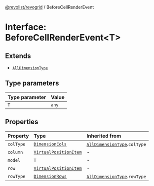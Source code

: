 [@revolist/revogrid](README.md) / BeforeCellRenderEvent

# Interface: BeforeCellRenderEvent\<T\>

## Extends

- [`AllDimensionType`](Interface.AllDimensionType.md)

## Type parameters

| Type parameter | Value |
| :------ | :------ |
| `T` | `any` |

## Properties

| Property | Type | Inherited from |
| :------ | :------ | :------ |
| `colType` | [`DimensionCols`](Type.DimensionCols.md) | [`AllDimensionType`](Interface.AllDimensionType.md).`colType` |
| `column` | [`VirtualPositionItem`](Interface.VirtualPositionItem.md) | - |
| `model` | `T` | - |
| `row` | [`VirtualPositionItem`](Interface.VirtualPositionItem.md) | - |
| `rowType` | [`DimensionRows`](Type.DimensionRows.md) | [`AllDimensionType`](Interface.AllDimensionType.md).`rowType` |
